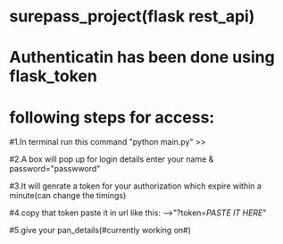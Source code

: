 # surepass_project(flask rest_api)


# Authenticatin has been done using flask_token
# following steps for access:


#1.In terminal run this command "python main.py" >>

#2.A box will pop up for login details enter your name & password="passwword"

#3.It will genrate a token for your authorization which expire within a minute(can change the timings)

#4.copy that token paste it in url like this:
                            -->"?token=*PASTE IT HERE*"
                            
#5.give your pan_details(#currently working on#)

